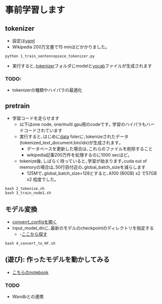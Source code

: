 # 事前学習します
## tokenizer
- 設定は[yaml](sentence_piece_config.yaml)
- Wikipedia 200万文書で15 minほどかかりました｡

~~~
python 1_train_sentencepiece_tokenizer.py 
~~~
- 実行すると､[tokenizer](../../data/tokenizer/)フォルダにmodelと[vocab](../../data/tokenizer/tokenizer.vocab)ファイルが生成されます
### TODO:
- tokenizerの種類やハイパラの最適化

## pretrain
- 学習コードを走らせます
  - 以下はone node, one/multi gpu用のcodeです｡ 学習のハイパラもハードコードされています
  - 実行すると､はじめに[data](../../data/) folerに､tokenizeされたデータ(tokenized_text_document.bin/idx)が生成されます｡
    - データベースを更新した場合は､これらのファイルを削除すること
    - wikipedia記事200万件を処理するのに1000 secほど｡
  - tokenize後､しばらく待っていると､学習が始まります｡cuda out of memoryの場合は､50行目付近の､global_batch_sizeを減らします
    - 125Mで､global_batch_size=128とすると､A100 (80GB) x2 で57GB x2 程度でした｡

~~~
bash 2_tokenize.sh
bash 3_train_node1.sh
~~~

## モデル変換
- [converrt_configを開く](./convert_config.yaml)
- input_model_dirに､最新のモデルのcheckpointのディレクトリを指定する
  - -[ここから探す](../../models/gpt/checkpoint/)
~~~
bash 4_convert_to_HF.sh
~~~

## (遊び): 作ったモデルを動かしてみる
- [こちらのnotebook](./5_play_with_model.ipynb)

### TODO
- Wandbとの連携